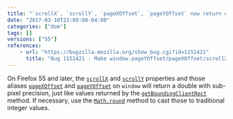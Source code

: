 ```yaml
---
title: "`scrollX`, `scrollY`, `pageXOffset`, `pageYOffset` now return double instead of integer"
date: "2017-03-18T22:09:00-04:00"
categories: ["dom"]
tags: []
versions: ["55"]
references:
    - url: "https://bugzilla.mozilla.org/show_bug.cgi?id=1151421"
      title: "Bug 1151421 - Make window.pageYOffset/pageXOffset/scrollX/scrollY double, not integers"
---
```

On Firefox 55 and later, the [`scrollX`](https://developer.mozilla.org/en-US/docs/Web/API/Window/scrollX) and [`scrollY`](https://developer.mozilla.org/en-US/docs/Web/API/Window/scrollY) properties and those aliases [`pageXOffset`](https://developer.mozilla.org/en-US/docs/Web/API/Window/pageXOffset) and [`pageYOffset`](https://developer.mozilla.org/en-US/docs/Web/API/Window/pageYOffset) on `window` will return a double with sub-pixel precision, just like values returned by the [`getBoundingClientRect`](https://developer.mozilla.org/en-US/docs/Web/API/Element/getBoundingClientRect) method. If necessary, use the [`Math.round`](https://developer.mozilla.org/en-US/docs/Web/JavaScript/Reference/Global_Objects/Math/round) method to cast those to traditional integer values.
